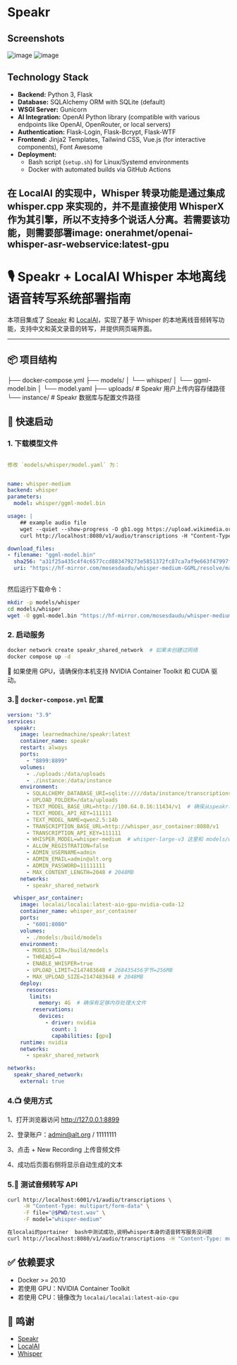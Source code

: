 # Speakr

## Screenshots
![image](https://raw.githubusercontent.com/murtaza-nasir/speakr/master/static/img/hero-shot.png)
![image](https://raw.githubusercontent.com/murtaza-nasir/speakr/master/static/img/multilingual-support.png)

## Technology Stack

* **Backend:** Python 3, Flask
* **Database:** SQLAlchemy ORM with SQLite (default)
* **WSGI Server:** Gunicorn
* **AI Integration:** OpenAI Python library (compatible with various endpoints like OpenAI, OpenRouter, or local servers)
* **Authentication:** Flask-Login, Flask-Bcrypt, Flask-WTF
* **Frontend:** Jinja2 Templates, Tailwind CSS, Vue.js (for interactive components), Font Awesome
* **Deployment:** 
  * Bash script (`setup.sh`) for Linux/Systemd environments
  * Docker with automated builds via GitHub Actions

## 在 LocalAI 的实现中，Whisper 转录功能是通过集成 whisper.cpp 来实现的，并不是直接使用 WhisperX 作为其引擎，所以不支持多个说话人分离。若需要该功能，则需要部署image: onerahmet/openai-whisper-asr-webservice:latest-gpu
# 🎙️ Speakr + LocalAI Whisper 本地离线语音转写系统部署指南

本项目集成了 [Speakr](https://github.com/murtaza-nasir/speakr) 和 [LocalAI](https://github.com/go-skynet/LocalAI)，实现了基于 Whisper 的本地离线音频转写功能，支持中文和英文录音的转写，并提供网页端界面。

---

## 📦 项目结构

 ├── docker-compose.yml
 ├── models/
 │      └── whisper/
 │               └── ggml-model.bin
 │               └── model.yaml
 ├── uploads/         # Speakr 用户上传内容存储路径
 └── instance/        # Speakr 数据库与配置文件路径

## 🚀 快速启动

### 1. 下载模型文件
```yaml

修改 `models/whisper/model.yaml` 为：


name: whisper-medium
backend: whisper
parameters:
  model: whisper/ggml-model.bin

usage: |
    ## example audio file
    wget --quiet --show-progress -O gb1.ogg https://upload.wikimedia.org/wikipedia/commons/1/1f/George_W_Bush_Columbia_FINAL.ogg
    curl http://localhost:8080/v1/audio/transcriptions -H "Content-Type: multipart/form-data" -F file="@$PWD/test.wav" -F model="whisper-medium"

download_files:
- filename: "ggml-model.bin"
  sha256: "a31f25a435c4f4c6577ccd883479273e5851372fc87ca7af9e663f47997f09ab"
  uri: "https://hf-mirror.com/mosesdaudu/whisper-medium-GGML/resolve/main/ggml-model.bin?download=true"
  
```
然后运行下载命令：

```bash
mkdir -p models/whisper
cd models/whisper
wget -O ggml-model.bin "https://hf-mirror.com/mosesdaudu/whisper-medium-GGML/resolve/main/ggml-model.bin?download=true"
```
### 2. 启动服务
```bash
docker network create speakr_shared_network  # 如果未创建过网络
docker compose up -d
```

🚨 如果使用 GPU，请确保你本机支持 NVIDIA Container Toolkit 和 CUDA 驱动。



### 3.🧾 `docker-compose.yml` 配置


```yaml
version: "3.9"
services:
  speakr:
    image: learnedmachine/speakr:latest
    container_name: speakr
    restart: always
    ports:
      - "8899:8899"
    volumes:
      - ./uploads:/data/uploads
      - ./instance:/data/instance
    environment:
      - SQLALCHEMY_DATABASE_URI=sqlite:////data/instance/transcriptions.db
      - UPLOAD_FOLDER=/data/uploads
      - TEXT_MODEL_BASE_URL=http://100.64.0.16:11434/v1  # 确保从speakr容器中能通过 curl http://100.64.0.16:11434/v1/models 获取到模型列表
      - TEXT_MODEL_API_KEY=111111
      - TEXT_MODEL_NAME=qwen2.5:14b
      - TRANSCRIPTION_BASE_URL=http://whisper_asr_container:8080/v1
      - TRANSCRIPTION_API_KEY=111111
      - WHISPER_MODEL=whisper-medium  # whisper-large-v3 这里和 models/whisper/model.yaml 文件中的name保持一致
      - ALLOW_REGISTRATION=false
      - ADMIN_USERNAME=admin
      - ADMIN_EMAIL=admin@alt.org
      - ADMIN_PASSWORD=11111111
      - MAX_CONTENT_LENGTH=2048 # 2048MB
    networks:
      - speakr_shared_network

  whisper_asr_container:
    image: localai/localai:latest-aio-gpu-nvidia-cuda-12
    container_name: whisper_asr_container
    ports:
      - "6001:8080"
    volumes:
      - ./models:/build/models
    environment:
      - MODELS_DIR=/build/models
      - THREADS=4
      - ENABLE_WHISPER=true
      - UPLOAD_LIMIT=2147483648 # 268435456字节=256MB
      - MAX_UPLOAD_SIZE=2147483648 # 2048MB
    deploy:
      resources:
       limits:
          memory: 4G  # 确保有足够内存处理大文件
        reservations:
          devices:
            - driver: nvidia
              count: 1
              capabilities: [gpu]
    runtime: nvidia
    networks:
      - speakr_shared_network

networks:
  speakr_shared_network:
    external: true
```

###  4.📺 使用方式
1、打开浏览器访问 http://127.0.0.1:8899

2、登录账户：admin@alt.org / 11111111

3、点击 + New Recording 上传音频文件

4、成功后页面右侧将显示自动生成的文本

###  5.🧪 测试音频转写 API
```bash
curl http://localhost:6001/v1/audio/transcriptions \
     -H "Content-Type: multipart/form-data" \
     -F file="@$PWD/test.wav" \
     -F model="whisper-medium"
```
```bash
在localai的portainer  bash中测试成功,说明whisper本身的语音转写服务没问题
curl http://localhost:8080/v1/audio/transcriptions -H "Content-Type: multipart/form-data" -F file="@$PWD/test.wav" -F model="whisper-medium"
```

## ✅ 依赖要求

- Docker >= 20.10
- 若使用 GPU：NVIDIA Container Toolkit
- 若使用 CPU：镜像改为 `localai/localai:latest-aio-cpu`

## 🙌 鸣谢

- [Speakr](https://github.com/murtaza-nasir/speakr)
- [LocalAI](https://github.com/go-skynet/LocalAI)
- [Whisper](https://github.com/openai/whisper)
